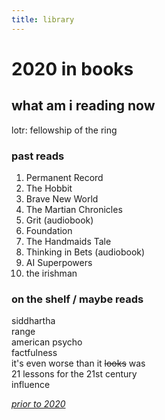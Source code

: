 ```yaml
---
title: library
---
```



# 2020 in books


## what am i reading now
lotr: fellowship of the ring  
  
  
### past reads
1. Permanent Record
1. The Hobbit
1. Brave New World
1. The Martian Chronicles
1. Grit (audiobook)
1. Foundation
1. The Handmaids Tale
1. Thinking in Bets (audiobook)
1. AI Superpowers
1. the irishman


### on the shelf / maybe reads
siddhartha  
range  
american psycho  
factfulness  
it's even worse than it ~~looks~~ was  
21 lessons for the 21st century  
influence  
  
*[prior to 2020](booklist)*  

